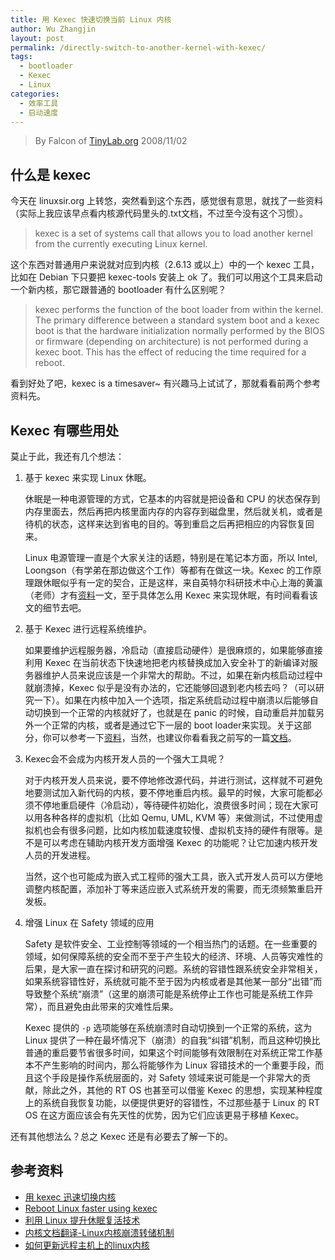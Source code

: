 ```yaml
---
title: 用 Kexec 快速切换当前 Linux 内核
author: Wu Zhangjin
layout: post
permalink: /directly-switch-to-another-kernel-with-kexec/
tags:
  - bootloader
  - Kexec
  - Linux
categories:
  - 效率工具
  - 启动速度
---
```


> By Falcon of [TinyLab.org][1]
> 2008/11/02


## 什么是 kexec

今天在 linuxsir.org 上转悠，突然看到这个东西，感觉很有意思，就找了一些资料（实际上我应该早点看内核源代码里头的.txt文档，不过至今没有这个习惯）。

> kexec is a set of systems call that allows you to load another kernel from the currently executing Linux kernel.

这个东西对普通用户来说就对应到内核（2.6.13 或以上）中的一个 kexec 工具，比如在 Debian 下只要把 kexec-tools 安装上 ok 了。我们可以用这个工具来启动一个新内核，那它跟普通的 bootloader 有什么区别呢？

> kexec performs the function of the boot loader from within the kernel. The primary difference between a standard system boot and a kexec boot is that the hardware initialization normally performed by the BIOS or firmware (depending on architecture) is not performed during a kexec boot. This has the effect of reducing the time required for a reboot.

看到好处了吧，kexec is a timesaver~ 有兴趣马上试试了，那就看看前两个参考资料先。

## Kexec 有哪些用处

莫止于此，我还有几个想法：

1. 基于 kexec 来实现 Linux 休眠。

    休眠是一种电源管理的方式，它基本的内容就是把设备和 CPU 的状态保存到内存里面去，然后再把内核里面内存的内容存到磁盘里，然后就关机，或者是待机的状态，这样来达到省电的目的。等到重启之后再把相应的内容恢复回来。

    Linux 电源管理一直是个大家关注的话题，特别是在笔记本方面，所以 Intel, Loongson（有学弟在那边做这个工作）等都有在做这一块。Kexec 的工作原理跟休眠似乎有一定的契合，正是这样，来自英特尔科研技术中心上海的黄瀛（老师）才有[资料][2]一文，至于具体怎么用 Kexec 来实现休眠，有时间看看该文的细节去吧。

2. 基于 Kexec 进行远程系统维护。

    如果要维护远程服务器，冷启动（直接启动硬件）是很麻烦的，如果能够直接利用 Kexec 在当前状态下快速地把老内核替换成加入安全补丁的新编译对服务器维护人员来说应该是一个非常大的帮助。不过，如果在新内核启动过程中就崩溃掉，Kexec 似乎是没有办法的，它还能够回退到老内核去吗？（可以研究一下）。如果在内核中加入一个选项，指定系统启动过程中崩溃以后能够自动切换到一个正常的内核就好了，也就是在 panic 的时候，自动重启并加载另外一个正常的内核，或者是通过它下一层的 boot loader来实现。关于这部分，你可以参考一下[资料][3]，当然，也建议你看看我之前写的一篇[文档][4]。

3. Kexec会不会成为内核开发人员的一个强大工具呢？

    对于内核开发人员来说，要不停地修改源代码，并进行测试，这样就不可避免地要测试加入新代码的内核，要不停地重启内核。最早的时候，大家可能都必须不停地重启硬件（冷启动），等待硬件初始化，浪费很多时间；现在大家可以用各种各样的虚拟机（比如 Qemu, UML, KVM 等）来做测试，不过使用虚拟机也会有很多问题，比如内核加载速度较慢、虚拟机支持的硬件有限等。是不是可以考虑在辅助内核开发方面增强 Kexec 的功能呢？让它加速内核开发人员的开发进程。

    当然，这个也可能成为嵌入式工程师的强大工具，嵌入式开发人员可以方便地调整内核配置，添加补丁等来适应嵌入式系统开发的需要，而无须频繁重启开发板。

4. 增强 Linux 在 Safety 领域的应用

    Safety 是软件安全、工业控制等领域的一个相当热门的话题。在一些重要的领域，如何保障系统的安全而不至于产生较大的经济、环境、人员等灾难性的后果，是大家一直在探讨和研究的问题。系统的容错性跟系统安全非常相关，如果系统容错性好，系统就可能不至于因为内核或者是其他某一部分“出错”而导致整个系统“崩溃”（这里的崩溃可能是系统停止工作也可能是系统工作异常），而且避免由此带来的灾难性后果。

    Kexec 提供的 `-p` 选项能够在系统崩溃时自动切换到一个正常的系统，这为 Linux 提供了一种在最坏情况下（崩溃）的自我“纠错”机制，而且这种切换比普通的重启要节省很多时间，如果这个时间能够有效限制在对系统正常工作基本不产生影响的时间内，那么将能够作为 Linux 容错技术的一个重要手段，而且这个手段是操作系统层面的，对 Safety 领域来说可能是一个非常大的贡献，除此之外，其他的 RT OS 也甚至可以借鉴 Kexec 的思想，实现某种程度上的系统自我恢复功能，以便提供更好的容错性，不过那些基于 Linux 的 RT OS 在这方面应该会有先天性的优势，因为它们应该更易于移植 Kexec。

还有其他想法么？总之 Kexec 还是有必要去了解一下的。

## 参考资料

  * [用 kexec 迅速切换内核][5]
  * [Reboot Linux faster using kexec][6]
  * [利用 Linux 提升休眠复活技术][2]
  * [内核文档翻译-Linux内核崩溃转储机制][3]
  * [如何更新远程主机上的linux内核][4]





 [1]: http://tinylab.org
 [2]: http://soft.chinabyte.com/30/7818030.shtml
 [3]: http://blog.chinaunix.net/uid-20228521-id-1971053.html
 [4]: /how-to-update-the-linux-kernel-of-a-remote-machine
 [5]: http://www.linuxsir.org/bbs/thread335331.html
 [6]: http://www.ibm.com/developerworks/cn/linux/l-kexec/
